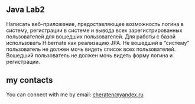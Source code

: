 Java Lab2
------------
Написать веб-приложение, предоставляющее возможность логина в систему, регистрации в
системе и вывода всех зарегистрированных пользователей для вошедших пользователей. Для
работы с базой использовать Hibernate как реализацию JPA. Не вошедший в “систему”
пользователь не должен мочь видеть список всех пользователей. Вошедший пользователь не
должен мочь видеть форму логина и регистрации.

my contacts
------------
You can connect with me by email: 
cheraten@yandex.ru

